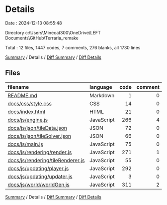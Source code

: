 # Details

Date : 2024-12-13 08:55:48

Directory c:\\Users\\Minecat300\\OneDrive\\LEFT Documents\\GitHub\\Terraria_remake

Total : 12 files,  1447 codes, 7 comments, 276 blanks, all 1730 lines

[Summary](results.md) / Details / [Diff Summary](diff.md) / [Diff Details](diff-details.md)

## Files
| filename | language | code | comment | blank | total |
| :--- | :--- | ---: | ---: | ---: | ---: |
| [README.md](/README.md) | Markdown | 1 | 0 | 0 | 1 |
| [docs/css/style.css](/docs/css/style.css) | CSS | 14 | 0 | 2 | 16 |
| [docs/index.html](/docs/index.html) | HTML | 21 | 0 | 1 | 22 |
| [docs/js/engine.js](/docs/js/engine.js) | JavaScript | 266 | 4 | 53 | 323 |
| [docs/js/json/tileData.json](/docs/js/json/tileData.json) | JSON | 72 | 0 | 6 | 78 |
| [docs/js/json/tileSolver.json](/docs/js/json/tileSolver.json) | JSON | 66 | 0 | 6 | 72 |
| [docs/js/main.js](/docs/js/main.js) | JavaScript | 75 | 0 | 14 | 89 |
| [docs/js/rendering/render.js](/docs/js/rendering/render.js) | JavaScript | 271 | 1 | 79 | 351 |
| [docs/js/rendering/tileRenderer.js](/docs/js/rendering/tileRenderer.js) | JavaScript | 55 | 0 | 14 | 69 |
| [docs/js/updating/player.js](/docs/js/updating/player.js) | JavaScript | 292 | 0 | 41 | 333 |
| [docs/js/updating/updater.js](/docs/js/updating/updater.js) | JavaScript | 3 | 0 | 0 | 3 |
| [docs/js/world/worldGen.js](/docs/js/world/worldGen.js) | JavaScript | 311 | 2 | 60 | 373 |

[Summary](results.md) / Details / [Diff Summary](diff.md) / [Diff Details](diff-details.md)